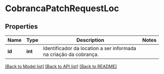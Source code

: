 # CobrancaPatchRequestLoc

## Properties
Name | Type | Description | Notes
------------ | ------------- | ------------- | -------------
**id** | **int** | Identificador da location a ser informada na criação da cobrança. | 

[[Back to Model list]](../../README.md#documentation-for-models) [[Back to API list]](../../README.md#documentation-for-api-endpoints) [[Back to README]](../../README.md)

